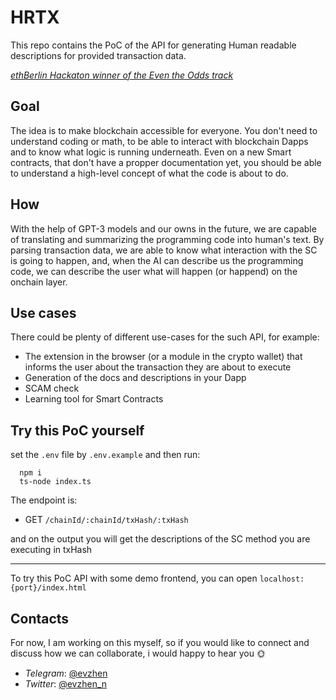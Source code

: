 # HRTX

This repo contains the PoC of the API for generating Human readable descriptions for provided transaction data.

[_ethBerlin Hackaton winner of the Even the Odds track_](https://devfolio.co/projects/hrtx-9ae6)

## Goal

The idea is to make blockchain accessible for everyone. You don't need to understand coding or math, to be able to interact with blockchain Dapps and to know what logic is running underneath. Even on a new Smart contracts, that don't have a propper documentation yet, you should be able to understand a high-level concept of what the code is about to do.

## How

With the help of GPT-3 models and our owns in the future, we are capable of translating and summarizing the programming code into human's text. By parsing transaction data, we are able to know what interaction with the SC is going to happen, and, when the AI can describe us the programming code, we can describe the user what will happen (or happend) on the onchain layer.

## Use cases

There could be plenty of different use-cases for the such API, for example:

- The extension in the browser (or a module in the crypto wallet) that informs the user about the transaction they are about to execute
- Generation of the docs and descriptions in your Dapp
- SCAM check
- Learning tool for Smart Contracts

## Try this PoC yourself

set the `.env` file by `.env.example` and then run:

```shell
  npm i
  ts-node index.ts
```

The endpoint is:

- GET `/chainId/:chainId/txHash/:txHash`

and on the output you will get the descriptions of the SC method you are executing in txHash

---

To try this PoC API with some demo frontend, you can open `localhost:{port}/index.html`

## Contacts

For now, I am working on this myself, so if you would like to connect and discuss how we can collaborate, i would happy to hear you 🌞 

- _Telegram_: [@evzhen](https://t.me/evzhen)
- _Twitter_: [@evzhen_n](https://twitter.com/evzhen_n)
